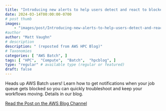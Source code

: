 ```yaml
---
title: "Introducing new alerts to help users detect and react to blocked job queues in AWS Batch"
date: 2024-03-14T00:00:00-0700
# post thumb
images:
    - "images/post/Introducing-new-alerts-to-help-users-detect-and-react-to-blocked-job-queues-in-AWS-Batch-1120x630.png"
#author
author: "Matt Vaughn"
# description
description: " (reposted from AWS HPC Blog)"
# Taxonomies
categories: [ "AWS Batch", ]
tags: [ "HPC",  "Compute",  "Batch",  "hpcblog", ]
type: "regular" # available type (regular or featured)
draft: false
---
```


Heads up AWS Batch users! Learn how to get notifications when your job queue gets blocked so you can quickly troubleshoot and keep your workflows moving. Details in our blog.

<a href="https://aws.amazon.com/blogs/hpc/introducing-new-alerts-to-help-users-detect-and-react-to-blocked-job-queues-in-aws-batch/" class="btn btn-primary btn-lg active" role="button" aria-pressed="true" style="margin-top: 8px;">Read the Post on the AWS Blog Channel</a>